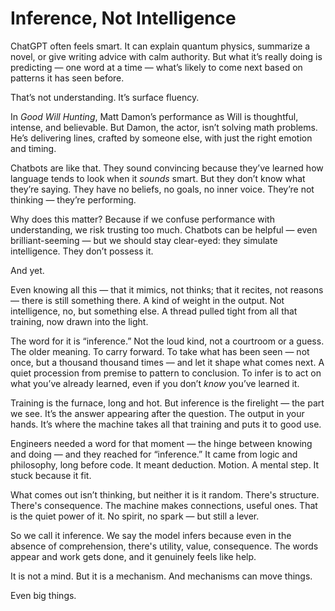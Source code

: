 # Inference, Not Intelligence

ChatGPT often feels smart. It can explain quantum physics, summarize a novel, or give writing advice with calm authority. But what it’s really doing is predicting — one word at a time — what’s likely to come next based on patterns it has seen before.

That’s not understanding. It’s surface fluency.

In *Good Will Hunting*, Matt Damon’s performance as Will is thoughtful, intense, and believable. But Damon, the actor, isn’t solving math problems. He’s delivering lines, crafted by someone else, with just the right emotion and timing.

Chatbots are like that. They sound convincing because they’ve learned how language tends to look when it *sounds* smart. But they don’t know what they’re saying. They have no beliefs, no goals, no inner voice. They’re not thinking — they’re performing.

Why does this matter? Because if we confuse performance with understanding, we risk trusting too much. Chatbots can be helpful — even brilliant-seeming — but we should stay clear-eyed: they simulate intelligence. They don’t possess it.

And yet.

Even knowing all this — that it mimics, not thinks; that it recites, not reasons — there is still something there. A kind of weight in the output. Not intelligence, no, but something else. A thread pulled tight from all that training, now drawn into the light.

The word for it is “inference.” Not the loud kind, not a courtroom or a guess. The older meaning. To carry forward. To take what has been seen — not once, but a thousand thousand times — and let it shape what comes next. A quiet procession from premise to pattern to conclusion. To infer is to act on what you’ve already learned, even if you don’t *know* you’ve learned it.

Training is the furnace, long and hot. But inference is the firelight — the part we see. It’s the answer appearing after the question. The output in your hands. It’s where the machine takes all that training and puts it to good use.

Engineers needed a word for that moment — the hinge between knowing and doing — and they reached for “inference.” It came from logic and philosophy, long before code. It meant deduction. Motion. A mental step. It stuck because it fit.

What comes out isn’t thinking, but neither it is it random. There's structure. There's consequence. The machine makes connections, useful ones. That is the quiet power of it. No spirit, no spark — but still a lever.

So we call it inference. We say the model infers because even in the absence of comprehension, there's utility, value, consequence. The words appear and work gets done, and it genuinely feels like help.

It is not a mind. But it is a mechanism. And mechanisms can move things.

Even big things.
